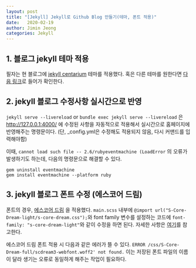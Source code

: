 ```yaml
---
layout: post
title: "[Jekyll] Jekyll로 Github Blog 만들기(테마, 폰트 적용)"
date:   2020-02-19
author: Jimin Jeong
categories: Jekyll
---
```


## 1. 블로그 jekyll 테마 적용
필자는 현 블로그에 [jekyll centarium](http://jekyllthemes.org/themes/centrarium/) 테마를 적용했다. 혹은 다른 테마를 원한다면 [다음 링크](http://jekyllthemes.org/)로 들어가 확인한다. 


## 2. jekyll 블로그 수정사항 실시간으로 반영
`jekyll serve --livereload` or `bundle exec jekyll serve --livereload` 은 http://127.0.0.1:4000/ 에 수정된 사항을 자동적으로 적용해서 실시간으로 홈페이지에 반영해주는 명령문이다. (단, _config.yml은 수정해도 적용되지 않음, 다시 커맨드를 입력해야함)

이때, `cannot load such file -- 2.6/rubyeventmachine (LoadError` 의 오류가 발생하기도 하는데, 다음의 명령문으로 해결할 수 있다.
```
gem uninstall eventmachine
gem install eventmachine --platform ruby
```

## 3. jekyll 블로그 폰트 수정 (에스코어 드림)

폰트의 경우, [에스코어 드림](https://martian36.com/1609) 을 적용했다. `main.scss` 내부에 `@import url("S-Core-Dream-light/s-core-dream.css");`와 font family 변수를 설정하는 코드에 `font-family: "s-core-dream-light"`와 같이 수정을 하면 된다. 자세한 사항은 [여기](https://martian36.com/1609)를 참고한다.

에스코어 드림 폰트 적용 시 다음과 같은 에러가 뜰 수 있다. 
`ERROR /css/S-Core-Dream-full/scdream3-webfont.woff2' not found.`
이는 저장된 폰트 파일의 이름이 달라 생기는 오류로 동일하게 해주는 작업이 필요하다. 

